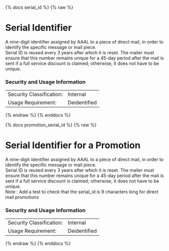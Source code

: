 {% docs serial_id %}
{% raw %}

# Serial Identifier
A nine-digit identifier assigned by AAAL to a piece of direct mail, in order to identify the
specific message or mail piece.
<br> Serial ID is reused every 3 years after which it is reset. The mailer must ensure that this number
remains unique for a 45-day period after the mail is sent if a full service discount is claimed;
otherwise, it does not have to be unique.

### Security and Usage Information
|    |    |
|---|---|
|Security Classification:|Internal|
|Usage Requirement:|Deidentified|

{% endraw %}
{% enddocs %}

{% docs promotion_serial_id %}
{% raw %}

# Serial Identifier for a Promotion
A nine-digit identifier assigned by AAAL to a piece of direct mail, in order to identify the specific
message or mail piece.
<br> Serial ID is reused every 3 years after which it is reset.
The mailer must ensure that this number remains unique for a 45-day period after the mail is sent
if a full service discount is claimed; otherwise, it does not have to be unique.
<br> Note : Add a test to check that the serial_id is 9 characters long for direct mail promotions

### Security and Usage Information
|    |    |
|---|---|
|Security Classification:|Internal|
|Usage Requirement:|Deidentified|

{% endraw %}
{% enddocs %}